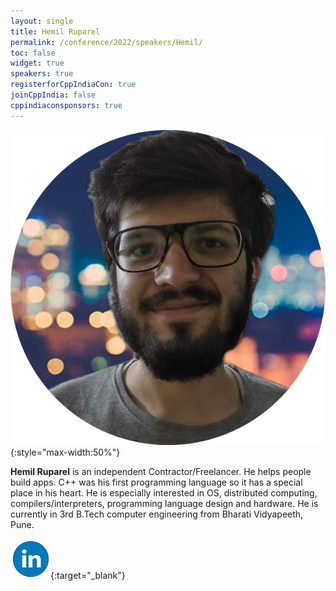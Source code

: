```yaml
---
layout: single
title: Hemil Ruparel
permalink: /conference/2022/speakers/Hemil/
toc: false
widget: true
speakers: true
registerforCppIndiaCon: true
joinCppIndia: false
cppindiaconsponsors: true
---
```

![Hemil Ruparel](/conference/2022/graphics/mahendra.png "Hemil Ruparel"){:style="max-width:50%"}

**Hemil Ruparel** is an independent Contractor/Freelancer. He helps people build apps. C++ was his first programming language so it has a special place in his heart. He is especially interested in OS, distributed computing, compilers/interpreters, programming language design and hardware. He is currently in 3rd B.Tech computer engineering from Bharati Vidyapeeth, Pune.

[![LinkedIn](/assets/images/linkedin.png "Hemil Ruparel")](https://www.linkedin.com/in/hemil-ruparel-2aa513166/){:target="_blank"}
<!-- [![Twitter](/assets/images/twitter.png "Hemil Ruparel")](https://twitter.com/garodimahendra){:target="_blank"} -->
<pre>











































</pre>
